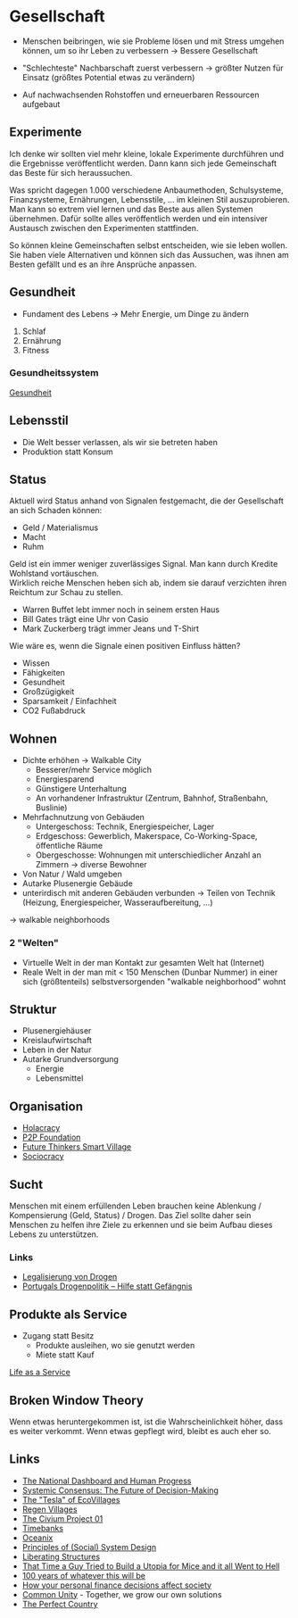 # Gesellschaft

- Menschen beibringen, wie sie Probleme lösen und mit Stress umgehen können, um so ihr Leben zu verbessern
-> Bessere Gesellschaft

- "Schlechteste" Nachbarschaft zuerst verbessern
-> größter Nutzen für Einsatz (größtes Potential etwas zu verändern)

- Auf nachwachsenden Rohstoffen und erneuerbaren Ressourcen aufgebaut

## Experimente

Ich denke wir sollten viel mehr kleine, lokale Experimente durchführen und die Ergebnisse veröffentlicht werden. Dann kann sich jede Gemeinschaft das Beste für sich heraussuchen. 

Was spricht dagegen 1.000 verschiedene Anbaumethoden, Schulsysteme, Finanzsysteme, Ernährungen, Lebensstile, ... im kleinen Stil auszuprobieren. Man kann so extrem viel lernen und das Beste aus allen Systemen übernehmen. Dafür sollte alles veröffentlich werden und ein intensiver Austausch zwischen den Experimenten stattfinden.

So können kleine Gemeinschaften selbst entscheiden, wie sie leben wollen. Sie haben viele Alternativen und können sich das Aussuchen, was ihnen am Besten gefällt und es an ihre Ansprüche anpassen.

## Gesundheit

- Fundament des Lebens
-> Mehr Energie, um Dinge zu ändern

1. Schlaf
2. Ernährung
3. Fitness

### Gesundheitssystem

[Gesundheit](../..//masterplan/gesundheit.md)

## Lebensstil

- Die Welt besser verlassen, als wir sie betreten haben
- Produktion statt Konsum

## Status

Aktuell wird Status anhand von Signalen festgemacht, die der Gesellschaft an sich Schaden können:

- Geld / Materialismus
- Macht
- Ruhm

Geld ist ein immer weniger zuverlässiges Signal. Man kann durch Kredite Wohlstand vortäuschen.  
Wirklich reiche Menschen heben sich ab, indem sie darauf verzichten ihren Reichtum zur Schau zu stellen.

- Warren Buffet lebt immer noch in seinem ersten Haus
- Bill Gates trägt eine Uhr von Casio
- Mark Zuckerberg trägt immer Jeans und T-Shirt 

Wie wäre es, wenn die Signale einen positiven Einfluss hätten?

- Wissen
- Fähigkeiten
- Gesundheit
- Großzügigkeit
- Sparsamkeit / Einfachheit
- CO2 Fußabdruck

## Wohnen

- Dichte erhöhen -> Walkable City
    + Besserer/mehr Service möglich
    + Energiesparend
    + Günstigere Unterhaltung
    + An vorhandener Infrastruktur (Zentrum, Bahnhof, Straßenbahn, Buslinie)
- Mehrfachnutzung von Gebäuden
    + Untergeschoss: Technik, Energiespeicher, Lager
    + Erdgeschoss: Gewerblich, Makerspace, Co-Working-Space, öffentliche Räume
    + Obergeschosse: Wohnungen mit unterschiedlicher Anzahl an Zimmern -> diverse Bewohner
- Von Natur / Wald umgeben
- Autarke Plusenergie Gebäude
- unterirdisch mit anderen Gebäuden verbunden -> Teilen von Technik (Heizung, Energiespeicher, Wasseraufbereitung, ...)

-> walkable neighborhoods

### 2 "Welten"

- Virtuelle Welt in der man Kontakt zur gesamten Welt hat (Internet)
- Reale Welt in der man mit < 150 Menschen (Dunbar Nummer) in einer sich (größtenteils) selbstversorgenden "walkable neighborhood" wohnt

## Struktur

- Plusenergiehäuser
- Kreislaufwirtschaft
- Leben in der Natur
- Autarke Grundversorgung
    + Energie
    + Lebensmittel

## Organisation

- [Holacracy](https://www.holacracy.org/)
- [P2P Foundation](https://p2pfoundation.net/)
- [Future Thinkers Smart Village](https://futurethinkers.org/village/)
- [Sociocracy](https://en.wikipedia.org/wiki/Sociocracy)

## Sucht

Menschen mit einem erfüllenden Leben brauchen keine Ablenkung / Kompensierung (Geld, Status) / Drogen.
Das Ziel sollte daher sein Menschen zu helfen ihre Ziele zu erkennen und sie beim Aufbau dieses Lebens zu unterstützen.

### Links

- [Legalisierung von Drogen](https://de.wikipedia.org/wiki/Legalisierung_von_Drogen)
- [Portugals Drogenpolitik – Hilfe statt Gefängnis](https://www.planet-wissen.de/kultur/suedeuropa/geschichte_portugals/portugal-drogenpolitik-100.html#Erfolg)

## Produkte als Service

- Zugang statt Besitz
    + Produkte ausleihen, wo sie genutzt werden
    + Miete statt Kauf

[Life as a Service](../../ideen/life-as-a-service.md)

## Broken Window Theory

Wenn etwas heruntergekommen ist, ist die Wahrscheinlichkeit höher, dass es weiter verkommt.
Wenn etwas gepflegt wird, bleibt es auch eher so.

## Links

- [The National Dashboard and Human Progress](https://max2c.com/national-dashboard-and-human-progress/)
- [Systemic Consensus: The Future of Decision-Making](https://www.danielaschwarz.at/systemic-consensus/)
- [The "Tesla" of EcoVillages](https://www.youtube.com/watch?v=kH_94v67upo)
- [Regen Villages](http://regenvillages.com/)
- [The Civium Project 01](https://www.youtube.com/watch?v=yXBAtdyBto0)
- [Timebanks](https://timebanks.org/)
- [Oceanix](https://oceanix.org/)
- [Principles of (Social) System Design](https://notebook.drmaciver.com/posts/2018-09-27-12:18.html)
- [Liberating Structures](http://www.liberatingstructures.com/ls-menu/)
- [That Time a Guy Tried to Build a Utopia for Mice and it all Went to Hell](https://www.youtube.com/watch?v=5m7X-1V9nOs)
- [100 years of whatever this will be](https://apenwarr.ca/log/20211201)
- [How your personal finance decisions affect society](https://thewokesalaryman.com/2021/12/07/how-your-personal-finance-decisions-affect-society/)
- [Common Unity](https://www.commonunityproject.org.nz/) - Together, we grow our own solutions
- [The Perfect Country](https://www.youtube.com/watch?v=shanIOl7MyE)

